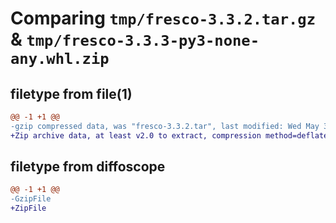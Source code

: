 # Comparing `tmp/fresco-3.3.2.tar.gz` & `tmp/fresco-3.3.3-py3-none-any.whl.zip`

## filetype from file(1)

```diff
@@ -1 +1 @@
-gzip compressed data, was "fresco-3.3.2.tar", last modified: Wed May 31 12:10:01 2023, max compression
+Zip archive data, at least v2.0 to extract, compression method=deflate
```

## filetype from diffoscope

```diff
@@ -1 +1 @@
-GzipFile
+ZipFile
```

